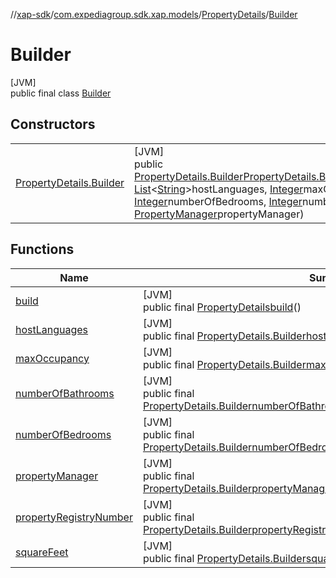//[xap-sdk](../../../../index.md)/[com.expediagroup.sdk.xap.models](../../index.md)/[PropertyDetails](../index.md)/[Builder](index.md)

# Builder

[JVM]\
public final class [Builder](index.md)

## Constructors

| | |
|---|---|
| [PropertyDetails.Builder](-property-details.-builder.md) | [JVM]<br>public [PropertyDetails.Builder](index.md)[PropertyDetails.Builder](-property-details.-builder.md)([String](https://docs.oracle.com/javase/8/docs/api/java/lang/String.html)propertyRegistryNumber, [List](https://docs.oracle.com/javase/8/docs/api/java/util/List.html)&lt;[String](https://docs.oracle.com/javase/8/docs/api/java/lang/String.html)&gt;hostLanguages, [Integer](https://docs.oracle.com/javase/8/docs/api/java/lang/Integer.html)maxOccupancy, [Integer](https://docs.oracle.com/javase/8/docs/api/java/lang/Integer.html)numberOfBedrooms, [Integer](https://docs.oracle.com/javase/8/docs/api/java/lang/Integer.html)numberOfBathrooms, [String](https://docs.oracle.com/javase/8/docs/api/java/lang/String.html)squareFeet, [PropertyManager](../../-property-manager/index.md)propertyManager) |

## Functions

| Name | Summary |
|---|---|
| [build](build.md) | [JVM]<br>public final [PropertyDetails](../index.md)[build](build.md)() |
| [hostLanguages](host-languages.md) | [JVM]<br>public final [PropertyDetails.Builder](index.md)[hostLanguages](host-languages.md)([List](https://docs.oracle.com/javase/8/docs/api/java/util/List.html)&lt;[String](https://docs.oracle.com/javase/8/docs/api/java/lang/String.html)&gt;hostLanguages) |
| [maxOccupancy](max-occupancy.md) | [JVM]<br>public final [PropertyDetails.Builder](index.md)[maxOccupancy](max-occupancy.md)([Integer](https://docs.oracle.com/javase/8/docs/api/java/lang/Integer.html)maxOccupancy) |
| [numberOfBathrooms](number-of-bathrooms.md) | [JVM]<br>public final [PropertyDetails.Builder](index.md)[numberOfBathrooms](number-of-bathrooms.md)([Integer](https://docs.oracle.com/javase/8/docs/api/java/lang/Integer.html)numberOfBathrooms) |
| [numberOfBedrooms](number-of-bedrooms.md) | [JVM]<br>public final [PropertyDetails.Builder](index.md)[numberOfBedrooms](number-of-bedrooms.md)([Integer](https://docs.oracle.com/javase/8/docs/api/java/lang/Integer.html)numberOfBedrooms) |
| [propertyManager](property-manager.md) | [JVM]<br>public final [PropertyDetails.Builder](index.md)[propertyManager](property-manager.md)([PropertyManager](../../-property-manager/index.md)propertyManager) |
| [propertyRegistryNumber](property-registry-number.md) | [JVM]<br>public final [PropertyDetails.Builder](index.md)[propertyRegistryNumber](property-registry-number.md)([String](https://docs.oracle.com/javase/8/docs/api/java/lang/String.html)propertyRegistryNumber) |
| [squareFeet](square-feet.md) | [JVM]<br>public final [PropertyDetails.Builder](index.md)[squareFeet](square-feet.md)([String](https://docs.oracle.com/javase/8/docs/api/java/lang/String.html)squareFeet) |
